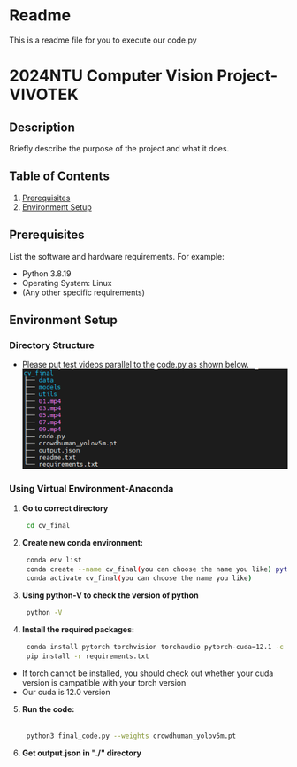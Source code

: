 <!-- This is a readme file for you to execute our code -->
# Readme
This is a readme file for you to execute our code.py

# 2024NTU Computer Vision Project-VIVOTEK

## Description

Briefly describe the purpose of the project and what it does.

## Table of Contents

1. [Prerequisites](#prerequisites)
2. [Environment Setup](#environment-setup)

## Prerequisites

List the software and hardware requirements. For example:

- Python 3.8.19
- Operating System: Linux
- (Any other specific requirements)

## Environment Setup
### Directory Structure

* Please put test videos parallel to the code.py as shown below.
![file_structure](https://github.com/hank09901/CV2024/blob/main/image/file_srtructure.png)
### Using Virtual Environment-Anaconda



1. **Go to correct directory**
    ```bash
     cd cv_final
2. **Create new conda environment:**
   ```bash
    conda env list
    conda create --name cv_final(you can choose the name you like) python=3.8.19
    conda activate cv_final(you can choose the name you like)
3. **Using python-V to check the version of python**
   ```bash
    python -V
4. **Install the required packages:**
    ```bash
     conda install pytorch torchvision torchaudio pytorch-cuda=12.1 -c pytorch -c nvidia
     pip install -r requirements.txt

* If torch cannot be installed, you should check out whether your cuda version is campatible with your torch version
* Our cuda is 12.0 version


5. **Run the code:**
    ```bash
     
     python3 final_code.py --weights crowdhuman_yolov5m.pt

6. **Get output.json in "./" directory**









